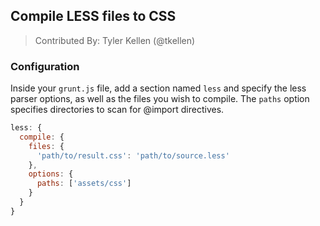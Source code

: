 ## Compile LESS files to CSS
> Contributed By: Tyler Kellen (@tkellen)

### Configuration

Inside your `grunt.js` file, add a section named `less` and specify the less
parser options, as well as the files you wish to compile.  The `paths` option
specifies directories to scan for @import directives.

``` javascript
less: {
  compile: {
    files: {
      'path/to/result.css': 'path/to/source.less'
    },
    options: {
      paths: ['assets/css']
    }
  }
}
```

